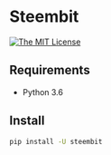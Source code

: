 # Steembit

[![The MIT License](https://img.shields.io/badge/license-MIT-orange.svg?style=flat-square)](http://opensource.org/licenses/MIT)

## Requirements

- Python 3.6

## Install

```bash
pip install -U steembit
```